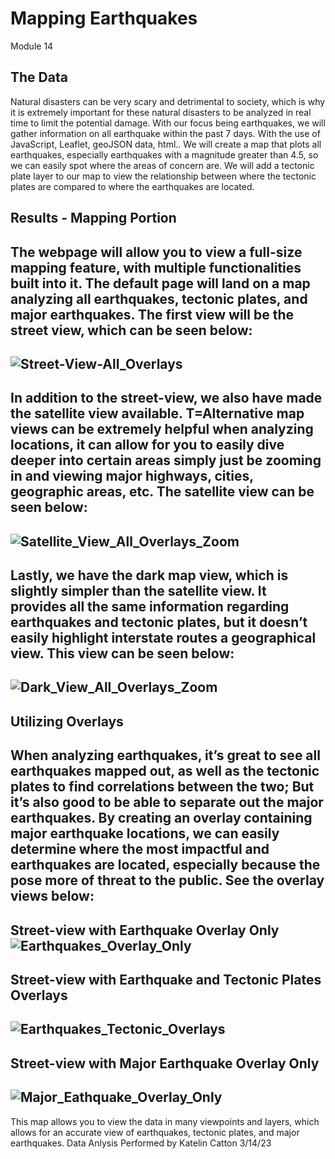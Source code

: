 # Mapping Earthquakes
Module 14

## The Data
Natural disasters can be very scary and detrimental to society, which is why it is extremely important for these natural disasters to be analyzed in real time to limit the potential damage. With our focus being earthquakes, we will gather information on all earthquake within the past 7 days. With the use of JavaScript, Leaflet, geoJSON data, html.. We will create a map that plots all earthquakes, especially earthquakes with a magnitude greater than 4.5, so we can easily spot where the areas of concern are. We will add a tectonic plate layer to our map to view the relationship between where the tectonic plates are compared to where the earthquakes are located.
## Results - Mapping Portion
The webpage will allow you to view a full-size mapping feature, with multiple functionalities built into it. The default page will land on a map analyzing all earthquakes, tectonic plates, and major earthquakes. The first view will be the street view, which can be seen below:
---
![Street-View-All_Overlays](https://user-images.githubusercontent.com/119131202/225161183-aa74c991-c4bf-442b-9c4d-fe481453b0b8.PNG)
---
In addition to the street-view, we also have made the satellite view available.  T=Alternative map views can be extremely helpful when analyzing locations, it can allow for you to easily dive deeper into certain areas simply just be zooming in and viewing major highways, cities, geographic areas, etc. The satellite view can be seen below:
---
![Satellite_View_All_Overlays_Zoom](https://user-images.githubusercontent.com/119131202/225161229-2c026788-5fe6-4623-b6bd-ca124dd81d8e.PNG)
---
Lastly, we have the dark map view, which is slightly simpler than the satellite view. It provides all the same information regarding earthquakes and tectonic plates, but it doesn’t easily highlight interstate routes a geographical view. This view can be seen below:
---
![Dark_View_All_Overlays_Zoom](https://user-images.githubusercontent.com/119131202/225161262-72ad69ae-f1fd-4e1e-8f81-c036e6e42cd0.PNG)
---
## Utilizing Overlays
When analyzing earthquakes, it’s great to see all earthquakes mapped out, as well as the tectonic plates to find correlations between the two; But it’s also good to be able to separate out the major earthquakes. By creating an overlay containing major earthquake locations, we can easily determine where the most impactful and earthquakes are located, especially because the pose more of threat to the public. See the overlay views below:
---
Street-view with Earthquake Overlay Only
![Earthquakes_Overlay_Only](https://user-images.githubusercontent.com/119131202/225161353-8847f4de-f57b-4aff-bc03-97598483ae03.PNG)
---
Street-view with Earthquake and Tectonic Plates Overlays
---
![Earthquakes_Tectonic_Overlays](https://user-images.githubusercontent.com/119131202/225161420-8f81fab9-2994-4274-8918-f0a555f339cd.PNG)
---
Street-view with Major Earthquake Overlay Only
---
![Major_Eathquake_Overlay_Only](https://user-images.githubusercontent.com/119131202/225161616-ac2e88fa-3c30-48e2-a557-f46f364f40b3.PNG)
---
This map allows you to view the data in many viewpoints and layers, which allows for an accurate view of earthquakes, tectonic plates, and major earthquakes.
Data Anlysis Performed by Katelin Catton
3/14/23


